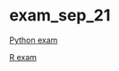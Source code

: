 # exam_sep_21

[Python exam](https://github.com/anoukvv/exam_sep_21/blob/master/exam_Sep_21_2018(1)(1).ipynb)

[R exam](https://github.com/anoukvv/exam_sep_21/blob/master/exam_2_student(2).ipynb)
